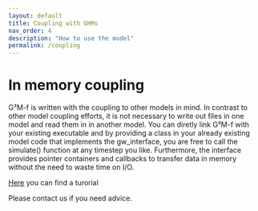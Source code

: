 ```yaml
---
layout: default
title: Coupling with GHMs
nav_order: 4
description: "How to use the model"
permalink: /coupling
---
```


# In memory coupling
G³M-f is written with the coupling to other models in mind.
In contrast to other model coupling efforts, it is not necessary to write out files in one model and read them in in another model.
You can diretly link G³M-f with your existing executable and by providing a class in your already existing model code that implements the gw_interface, you are free to call the simulate() function at any timestep you like.
Furthermore, the interface provides pointer containers and callbacks to transfer data in memory without the need to waste time on I/O.

[Here](http://globalgroundwatermodel.org/getting_started/coupling) you can find a turorial

Please contact us if you need advice.
